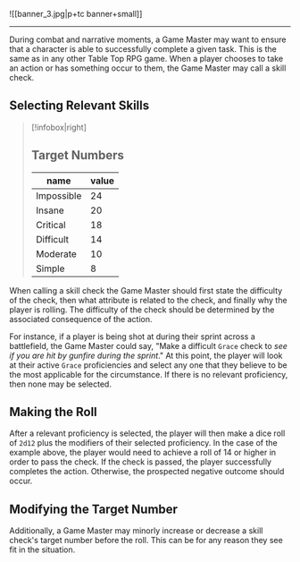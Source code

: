 ![[banner_3.jpg|p+tc banner+small]]
____
During combat and narrative moments, a Game Master may want to ensure that a character is able to successfully complete a given task. This is the same as in any other Table Top RPG game. When a player chooses to take an action or has something occur to them, the Game Master may call a skill check. 

## Selecting Relevant Skills
> [!infobox|right]
> ## Target Numbers
> | name | value |
> | --- | --- |
> | Impossible | 24 |
> | Insane | 20 |
> | Critical | 18 |
> | Difficult | 14 |
> | Moderate | 10 |
> | Simple | 8 |

When calling a skill check the Game Master should first state the difficulty of the check, then what attribute is related to the check, and finally why the player is rolling. The difficulty of the check should be determined by the associated consequence of the action. 

For instance, if a player is being shot at during their sprint across a battlefield, the Game Master could say, "Make a difficult `Grace` check to *see if you are hit by gunfire during the sprint*." At this point, the player will look at their active `Grace` proficiencies and select any one that they believe to be the most applicable for the circumstance. If there is no relevant proficiency, then none may be selected.

## Making the Roll
After a relevant proficiency is selected, the player will then make a dice roll of `2d12` plus the modifiers of their selected proficiency. In the case of the example above, the player would need to achieve a roll of 14 or higher in order to pass the check. If the check is passed, the player successfully completes the action. Otherwise, the prospected negative outcome should occur.

## Modifying the Target Number
Additionally, a Game Master may minorly increase or decrease a skill check's target number before the roll. This can be for any reason they see fit in the situation. 